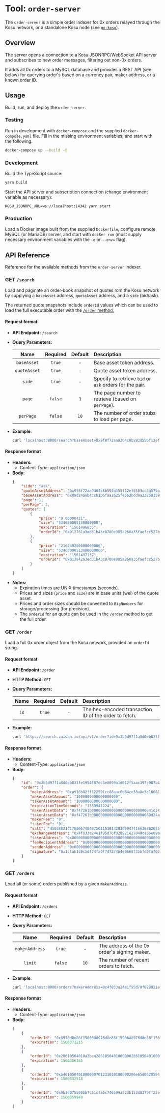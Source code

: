 # Tool: `order-server`

The `order-server` is a simple order indexer for 0x orders relayed through the Kosu network, or a standalone Kosu node (see [`go-kosu`](../go-kosu)).

## Overview

The server opens a connection to a Kosu JSONRPC/WebSocket API server and subscribes to new order messages, filtering out non-0x orders.

It adds all 0x orders to a MySQL database and provides a REST API (see below) for querying order's based on a currency pair, maker address, or a known order ID.

## Usage

Build, run, and deploy the `order-server`.

### Testing

Run in development with `docker-compose` and the supplied `docker-compose.yaml` file. Fill in the missing environment variables, and start with the following.

```bash
docker-compose up --build -d
```

### Development

Build the TypeScript source:

```bash
yarn build
```

Start the API server and subscription connection (change environment variable as necessary):

```
KOSU_JSONRPC_URL=ws://localhost:14342 yarn start
```

### Production

Load a Docker image built from the supplied `Dockerfile`, configure remote MySQL (or MariaDB) server, and start with `docker run` (must supply necessary environment variables with the `-e` or `--env=` flag).

## API Reference

Reference for the available methods from the `order-server` indexer.

### GET `/search`

Load and paginate an order-book snapshot of quotes rom the Kosu network by supplying a `baseAsset` address, `quoteAsset` address, and a `side` (bid/ask).

The returned quote snapshots include `orderId` values which can be used to load the full executable order with the [`/order` method.](#order-by-id)

#### Request format

-   **API Endpoint:** `/search`
-   **Query Parameters:**

    |     Name     | Required | Default | Description                                             |
    | :----------: | :------: | :-----: | :------------------------------------------------------ |
    | `baseAsset`  |  `true`  |    -    | Base asset token address.                               |
    | `quoteAsset` |  `true`  |    -    | Quote asset token address.                              |
    |    `side`    |  `true`  |    -    | Specify to retrieve `bid` or `ask` orders for the pair. |
    |    `page`    | `false`  |   `1`   | The page number to retrieve (based on `perPage`).       |
    |  `perPage`   | `false`  |  `10`   | The number of order stubs to load per page.             |

-   **Example:**
    ```bash
    curl 'localhost:8000/search?baseAsset=0x9f8f72aa9304c8b593d555f12ef6589cc3a579a2&quoteAsset=0x89d24a6b4ccb1b6faa2625fe562bdd9a23260359&side=ask&perPage=2'
    ```

#### Response format

-   **Headers:**
    -   Content-Type: `application/json`
-   **Body:**
    ```json
    {
        "side": "ask",
        "quoteAssetAddress": "0x9f8f72aa9304c8b593d555f12ef6589cc3a579a2",
        "baseAssetAddress": "0x89d24a6b4ccb1b6faa2625fe562bdd9a23260359",
        "page": 1,
        "perPage": 2,
        "quotes": [
            {
                "price": "0.00000421",
                "size": "534680005130000000",
                "expiration": "1561496835",
                "orderId": "0x012761a3ed31b43c8780e905a260a35faefcc527be7516aa11c0256729b5b351bc33"
            },
            {
                "price": "216249200000000000",
                "size": "53468000513000000000",
                "expiration": "1561497137",
                "orderId": "0x013842a3ed31b43c8780e905a260a35faefcc527be7516aa11c0256729b5b3518891"
            }
        ]
    }
    ```
-   **Notes:**
    -   Expiration times are UNIX timestamps (seconds).
    -   Prices and sizes (`price` and `size`) are in base units (wei) of the quote asset.
    -   Prices and order sizes should be converted to `BigNumbers` for storage/processing (for precision).
    -   The `orderId` for an quote can be used in the [`/order`](#order-by-id) method to get the full order.

### GET `/order`

Load a full 0x order object from the Kosu network, provided an `orderId` string.

#### Request format

-   **API Endpoint:** `/order`
-   **HTTP Method:** `GET`
-   **Query Parameters:**

    | Name | Required | Default | Description                                           |
    | :--: | :------: | :-----: | :---------------------------------------------------- |
    | `id` |  `true`  |    -    | The hex-encoded transaction ID of the order to fetch. |

-   **Example:**
    ```bash
    curl 'https://search.zaidan.io/api/v1/order?id=0x3b5d97f1a8d0eb833fe1954f87ec3e8099a1d012f5aac397c987b414060546af'
    ```

#### Response format

-   **Headers:**
    -   Content-Type: `application/json`
-   **Body:**
    ```json
    {
        "id": "0x3b5d97f1a8d0eb833fe1954f87ec3e8099a1d012f5aac397c987b414060546af",
        "order": {
            "makerAddress": "0xa916b82ff122591cc88aac0d64ce30a8e3e16081",
            "makerAssetAmount": "1000000000000000000",
            "takerAssetAmount": "1000000000000000000",
            "expirationTimeSeconds": "1559941224",
            "makerAssetData": "0xf47261b0000000000000000000000000e41d2489571d322189246dafa5ebde1f4699f498",
            "takerAssetData": "0xf47261b000000000000000000000000089d24a6b4ccb1b6faa2625fe562bdd9a23260359",
            "makerFee": "0",
            "takerFee": "0",
            "salt": "45038821417800674048750115101428369947416636882675537172847246510449321143785",
            "exchangeAddress": "0x4f833a24e1f95d70f028921e27040ca56e09ab0b",
            "takerAddress": "0x0000000000000000000000000000000000000000",
            "feeRecipientAddress": "0x0000000000000000000000000000000000000000",
            "senderAddress": "0x0000000000000000000000000000000000000000",
            "signature": "0x1cfab1d9c5df24fa0f74f274b4e0668735bfd9faf029448b6925b795f3a97ce75826bbdfdfaad7eb40692e239726dfc36d74e740e579cb561cd6a798ad92921c4202"
        }
    }
    ```

### GET `/orders`

Load all (or some) orders published by a given `makerAddress`.

#### Request format

-   **API Endpoint:** `/orders`
-   **HTTP Method:** `GET`
-   **Query Parameters:**

    |      Name      | Required | Default | Description                                  |
    | :------------: | :------: | :-----: | :------------------------------------------- |
    | `makerAddress` |  `true`  |    -    | The address of the 0x order's signing maker. |
    |    `limit`     | `false`  |  `10`   | The number of recent orders to fetch.        |

-   **Example:**
    ```bash
    curl 'localhost:8000/orders?makerAddress=0x4f833a24e1f95d70f028921e27040ca56e09ab0b'
    ```

#### Response format

-   **Headers:**
    -   Content-Type: `application/json`
-   **Body:**
    ```json
    [
        {
            "orderId": "0x8976d8e86f1500008976d8e86f15906a8976d8e86f15000040dc8b020190ab56",
            "expiration": 1560371215
        },
        {
            "orderId": "0x20610504010a2be428610504010000002861050401000000701231030100e3ca",
            "expiration": 1560356165
        },
        {
            "orderId": "0xb461050401000000701231030100000206e65d06205040100d46205040100e2b",
            "expiration": 1560332518
        },
        {
            "orderId": "0x0b3d075500bb7c51cfa6c746599a223b153d8379ff22ee95c338d8e5c02eff1a",
            "expiration": 1560359948
        }
    ]
    ```
